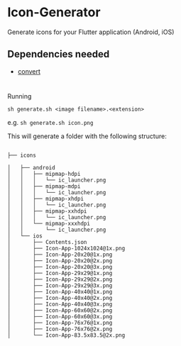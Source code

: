 # Icon-Generator
Generate icons for your Flutter application (Android, iOS)

## Dependencies needed
- [convert](https://linux.die.net/man/1/convert)


#
Running

`
sh generate.sh <image filename>.<extension>
`

e.g.
`
 sh generate.sh icon.png
`

This will generate a folder with the following structure:

```

├── icons

│   ├── android
│   │   ├── mipmap-hdpi
│   │   │   └── ic_launcher.png
│   │   ├── mipmap-mdpi
│   │   │   └── ic_launcher.png
│   │   ├── mipmap-xhdpi
│   │   │   └── ic_launcher.png
│   │   ├── mipmap-xxhdpi
│   │   │   └── ic_launcher.png
│   │   └── mipmap-xxxhdpi
│   │       └── ic_launcher.png
│   └── ios
│       ├── Contents.json
│       ├── Icon-App-1024x1024@1x.png
│       ├── Icon-App-20x20@1x.png
│       ├── Icon-App-20x20@2x.png
│       ├── Icon-App-20x20@3x.png
│       ├── Icon-App-29x29@1x.png
│       ├── Icon-App-29x29@2x.png
│       ├── Icon-App-29x29@3x.png
│       ├── Icon-App-40x40@1x.png
│       ├── Icon-App-40x40@2x.png
│       ├── Icon-App-40x40@3x.png
│       ├── Icon-App-60x60@2x.png
│       ├── Icon-App-60x60@3x.png
│       ├── Icon-App-76x76@1x.png
│       ├── Icon-App-76x76@2x.png
│       └── Icon-App-83.5x83.5@2x.png

```
